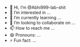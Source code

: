 - 👋 Hi, I’m @Abhi999-lab-shit
- 👀 I’m interested in ...
- 🌱 I’m currently learning ...
- 💞️ I’m looking to collaborate on ...
- 📫 How to reach me ...
- 😄 Pronouns: ...
- ⚡ Fun fact: ...

<!---
Abhi999-lab-shit/Abhi999-lab-shit is a ✨ special ✨ repository because its `README.md` (this file) appears on your GitHub profile.
You can click the Preview link to take a look at your changes.
--->
